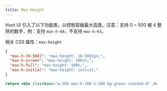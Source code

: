 ```yaml
---
title: Max Height
---
```


Hunt UI 引入了以下功能类，以控制容器最大高度。注意：支持 0 ~ 500 被 4 整除的数字，例：支持 `max-h-64`，不支持 `max-h-63`。

相关 CSS 属性：`max-height`

```json classes
{
  "max-h-[0-500]": "max-height: [0-500]px;",
  "max-h-screen": "max-height: 100vh;",
  "max-h-full": "max-height: 100%;",
  "max-h-initial": "max-height: initial;"
}
```

```jsx acss
return <div className="w-100 max-h-100 h-200 bg-green rounded-6" />
```
